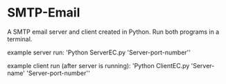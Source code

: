 # SMTP-Email
A SMTP email server and client created in Python. Run both programs in a terminal.


example server run: 'Python ServerEC.py 'Server-port-number''

example client run (after server is running): 'Python ClientEC.py 'Server-name' 'Server-port-number''

